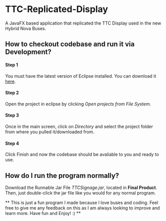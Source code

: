 # TTC-Replicated-Display
A JavaFX based application that replicated the TTC Display used in the new Hybrid Nova Buses. 

## How to checkout codebase and run it via Development? 
#### Step 1
You must have the latest version of Eclipse installed. You can download it 
[here](https://www.eclipse.org/downloads/).

#### Step 2
Open the project in eclipse by clicking *Open projects from File System*. 

#### Step 3
Once in the main screen, click on *Directory* and select the project folder from where you pulled it/downloaded 
from. 

#### Step 4
Click Finish and now the codebase should be avaliable to you and ready to use.


## How do I run the program normally?

Download the Runnable Jar File *TTCSignage.jar*, located in __Final Product__. Then, just double-click the jar 
file like you would for any normal program.

** This is just a fun program I made because I love buses and coding. Feel free to give me any feedback on this 
as I am always looking to improve and learn more. Have fun and Enjoy! :) **
